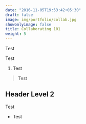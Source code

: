 ```yaml
---
date: "2016-11-05T19:53:42+05:30"
draft: false
image: img/portfolio/collab.jpg
showonlyimage: false
title: Collaborating 101 
weight: 5
---
```

 
Test
<!--more-->

Test

1. Test

> Test
## Header Level 2

Test

* Test

